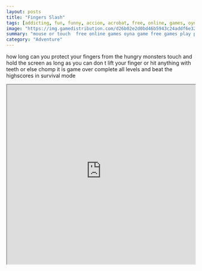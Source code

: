 ```yaml
---
layout: posts
title: "Fingers Slash"
tags: [addicting, fun, funny, accion, acrobat, free, online, games, oyna, game, free, games, play, play, games]
image: "https://img.gamedistribution.com/d26b02e2d0bd46b5943c24addf6e32ad-512x384.jpeg"
summary: "mouse or touch  free online games oyna game free games play play games"
category: "Adventure"
---
```


how long can you protect your fingers from the hungry monsters touch and hold the screen as long as you can don t lift your finger or hit anything with teeth or else chomp it is game over complete all levels and beat the highscores in survival mode

<iframe width="100%" height="480px;" src="https://html5.gamedistribution.com/d26b02e2d0bd46b5943c24addf6e32ad/"></iframe>